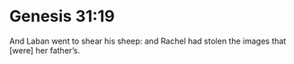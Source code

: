 # Genesis 31:19

And Laban went to shear his sheep: and Rachel had stolen the images that [were] her father’s.